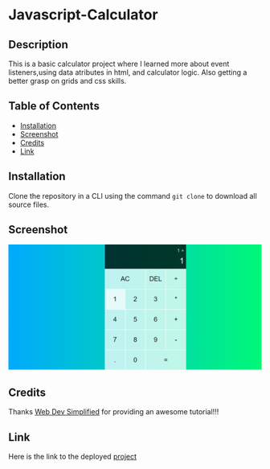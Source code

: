 # Javascript-Calculator

## Description

  This is a basic calculator project where I learned more about
  event listeners,using data atributes in html, and calculator logic.
  Also getting a better grasp on grids and css skills.

  ## Table of Contents

- [Installation](#installation)
- [Screenshot](#screenshot)
- [Credits](#credits)
- [Link](#link)

## Installation

Clone the repository in a CLI using the command `git clone` to download all source files.

## Screenshot
<img src="images\Screenshot (58).png">

## Credits
Thanks [Web Dev Simplified](https://www.youtube.com/watch?v=j59qQ7YWLxw&t=63s) for providing an awesome tutorial!!!


## Link
Here is the link to the deployed [project](https://strayfrozen.github.io/Javascript-Calculator/)
